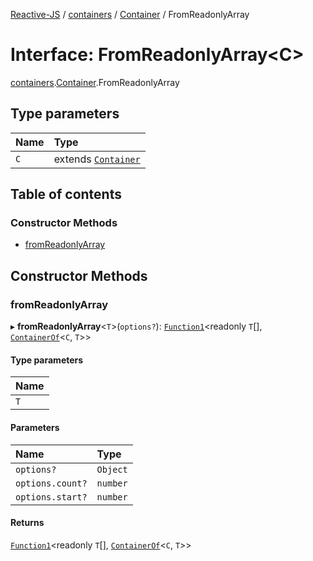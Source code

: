 [Reactive-JS](../README.md) / [containers](../modules/containers.md) / [Container](../modules/containers.Container.md) / FromReadonlyArray

# Interface: FromReadonlyArray<C\>

[containers](../modules/containers.md).[Container](../modules/containers.Container.md).FromReadonlyArray

## Type parameters

| Name | Type |
| :------ | :------ |
| `C` | extends [`Container`](containers.Container-1.md) |

## Table of contents

### Constructor Methods

- [fromReadonlyArray](containers.Container.FromReadonlyArray.md#fromreadonlyarray)

## Constructor Methods

### fromReadonlyArray

▸ **fromReadonlyArray**<`T`\>(`options?`): [`Function1`](../modules/functions.md#function1)<readonly `T`[], [`ContainerOf`](../modules/containers.md#containerof)<`C`, `T`\>\>

#### Type parameters

| Name |
| :------ |
| `T` |

#### Parameters

| Name | Type |
| :------ | :------ |
| `options?` | `Object` |
| `options.count?` | `number` |
| `options.start?` | `number` |

#### Returns

[`Function1`](../modules/functions.md#function1)<readonly `T`[], [`ContainerOf`](../modules/containers.md#containerof)<`C`, `T`\>\>
